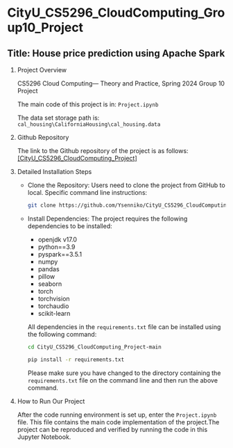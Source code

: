 # CityU_CS5296_CloudComputing_Group10_Project
## Title: House price prediction using Apache Spark

1. Project Overview

    CS5296 Cloud Computing— Theory and Practice, Spring 2024 Group 10 Project
    
    The main code of this project is in: `Project.ipynb`

    The data set storage path is: `cal_housing\CaliforniaHousing\cal_housing.data`

2. Github Repository

    The link to the Github repository of the project is as follows: [\[CityU_CS5296_CloudComputing_Project\]](https://github.com/Ysenniko/CityU_CS5296_CloudComputing_Project)

3. Detailed Installation Steps

    - Clone the Repository: 
        Users need to clone the project from GitHub to local. Specific command line instructions:
        ```bash    
        git clone https://github.com/Ysenniko/CityU_CS5296_CloudComputing_Project.git
        ```

    - Install Dependencies: 
        The project requires the following dependencies to be installed:

        - openjdk v17.0
        - python==3.9
        - pyspark==3.5.1
        - numpy
        - pandas
        - pillow
        - seaborn
        - torch
        - torchvision
        - torchaudio
        - scikit-learn

        All dependencies in the `requirements.txt` file can be installed using the following command:

        ```bash
        cd CityU_CS5296_CloudComputing_Project-main
        ```

        ```bash
        pip install -r requirements.txt
        ```

        Please make sure you have changed to the directory containing the `requirements.txt` file on the command line and then run the above command.


4. How to Run Our Project

    After the code running environment is set up, enter the `Project.ipynb` file. This file contains the main code implementation of the project.The project can be reproduced and verified by running the code in this Jupyter Notebook.
